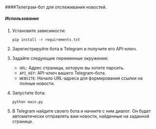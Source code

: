 ####Телеграм-бот для отслеживания новостей.

##### Использование
1. Установите зависимости:
   ```
   pip install -r requirements.txt
   ```

2. Зарегистрируйте бота в Telegram и получите его API-ключ.

3. Задайте следующие переменные окружения:
   - `URL`: Адрес страницы, которую вы хотите парсить.
   - `API_KEY`: API-ключ вашего Telegram-бота.
   - `WEBSITE`: Начало URL-адреса для формирования ссылки на полные новости.

4. Запустите бота:
   ```
   python main.py
   ```

5. В Telegram найдите своего бота и начните с ним диалог. Он будет автоматически отправлять вам новости, найденные на заданной странице.


